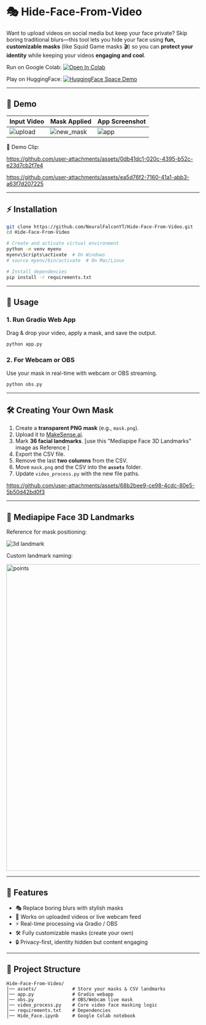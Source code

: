 # 🎭 Hide-Face-From-Video

Want to upload videos on social media but keep your face private?
Skip boring traditional blurs—this tool lets you hide your face using **fun, customizable masks** (like Squid Game masks 🎬) so you can **protect your identity** while keeping your videos **engaging and cool**.

Run on Google Colab:
[![Open In Colab](https://colab.research.google.com/assets/colab-badge.svg)](https://colab.research.google.com/github/NeuralFalconYT/Hide-Face-From-Video/blob/main/Hide_Face.ipynb)

Play on HuggingFace:
[![HuggingFace Space Demo](https://img.shields.io/badge/🤗-Space%20demo-yellow)](https://huggingface.co/spaces/NeuralFalcon/Hide-face-in-videos-using-Squid-Game-masks)


---

## 📸 Demo

| Input Video                                                                                | Mask Applied                                                                                  | App Screenshot                                                                          |
| ------------------------------------------------------------------------------------------ | --------------------------------------------------------------------------------------------- | --------------------------------------------------------------------------------------- |
| ![upload](https://github.com/user-attachments/assets/10218406-35e4-4223-8033-5a6efc81f304) | ![new\_mask](https://github.com/user-attachments/assets/84a8a9c5-114d-4411-bc2d-5f9752423976) | ![app](https://github.com/user-attachments/assets/b7878f76-e175-4b6e-b9de-ea3323f32c9c) |

🎥 Demo Clip:

https://github.com/user-attachments/assets/0db41dc1-020c-4395-b52c-e23d7cb2f7e4


<!-- Video Src: https://www.pexels.com/video/woman-walking-while-holding-on-the-fence-10648321/ -->
https://github.com/user-attachments/assets/ea5d76f2-7160-41a1-abb3-a63f7d207225


---

## ⚡ Installation

```bash
git clone https://github.com/NeuralFalconYT/Hide-Face-From-Video.git
cd Hide-Face-From-Video

# Create and activate virtual environment
python -m venv myenv
myenv\Scripts\activate  # On Windows
# source myenv/bin/activate  # On Mac/Linux

# Install dependencies
pip install -r requirements.txt
```

---

## 🚀 Usage

### 1. Run Gradio Web App

Drag & drop your video, apply a mask, and save the output.

```bash
python app.py
```

### 2. For Webcam or OBS

Use your mask in real-time with webcam or OBS streaming.

```bash
python obs.py
```

---

## 🛠️ Creating Your Own Mask

1. Create a **transparent PNG mask** (e.g., `mask.png`).
2. Upload it to [MakeSense.ai](https://www.makesense.ai/).
3. Mark **36 facial landmarks**. [use this "Mediapipe Face 3D Landmarks" image as Reference ]
4. Export the CSV file.
5. Remove the last **two columns** from the CSV.
6. Move `mask.png` and the CSV into the **`assets`** folder.
7. Update `video_process.py` with the new file paths.



https://github.com/user-attachments/assets/68b2bee9-ce98-4cdc-80e5-5b50d42bd0f3


---

## 🧠 Mediapipe Face 3D Landmarks

Reference for mask positioning:

![3d landmark](https://github.com/user-attachments/assets/bed9f9d6-6269-457e-a2a4-923b256a179d)

Custom landmark naming:

<img width="620" height="800" alt="points" src="https://github.com/user-attachments/assets/0e5710d2-de7d-4d91-95d7-7aa77f598544" />

---

## 🌟 Features

* 🎭 Replace boring blurs with stylish masks
* 🎥 Works on uploaded videos or live webcam feed
* ⚡ Real-time processing via Gradio / OBS
* 🛠️ Fully customizable masks (create your own)
* 🔒 Privacy-first, identity hidden but content engaging

---

## 📂 Project Structure

```
Hide-Face-From-Video/
│── assets/             # Store your masks & CSV landmarks
│── app.py              # Gradio webapp
│── obs.py              # OBS/Webcam live mask
│── video_process.py    # Core video face masking logic
│── requirements.txt    # Dependencies
│── Hide_Face.ipynb     # Google Colab notebook
```


